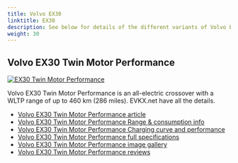 ```yaml
---
title: Volvo EX30
linktitle: EX30
description: See below for details of the different variants of Volvo EX30
weight: 30
---
```

## Volvo EX30 Twin Motor Performance

[![EX30 Twin Motor Performance](https://media.evkx.net/multimedia/models/volvo/ex30/ex30_twin_motor_performance/main_1_st.jpg)](/models/volvo/ex30/ex30_twin_motor_performance/)

Volvo EX30 Twin Motor Performance is an all-electric crossover with a WLTP range of up to 460 km (286 miles). EVKX.net have all the details. 

- [Volvo EX30 Twin Motor Performance article](/models/volvo/ex30/ex30_twin_motor_performance/)
- [Volvo EX30 Twin Motor Performance Range & consumption info](/models/volvo/ex30/ex30_twin_motor_performance//rangeandconsumption)
- [Volvo EX30 Twin Motor Performance Charging curve and performance](/models/volvo/ex30/ex30_twin_motor_performance//chargingcurve)
- [Volvo EX30 Twin Motor Performance full specifications](/models/volvo/ex30/ex30_twin_motor_performance//specifications)
- [Volvo EX30 Twin Motor Performance image gallery](/models/volvo/ex30/ex30_twin_motor_performance//gallery)
- [Volvo EX30 Twin Motor Performance reviews](/models/volvo/ex30/ex30_twin_motor_performance//reviews)

